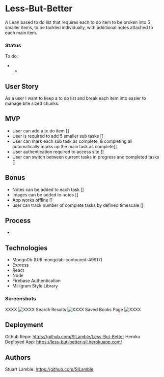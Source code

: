 # Less-But-Better

A Lean based to do list that requires each to do item to be broken into 5 smaller items, to be tackled individually, with additional notes attached to each main item.

### Status

To do:

* * 

## User Story

As a user I want to keep a to do list and break each item into easier to manage bite sized chunks.

## MVP

* User can add a to do item []
* User is required to add 5 smaller sub tasks []
* User can mark each sub task as complete, & completing all automatically marks up the main task as complete[]
* User authentication required to access site []
* User can switch between current tasks in progress and completed tasks []

## Bonus

* Notes can be added to each task []
* Images can be added to notes []
* App works offline []
* user can track number of complete tasks by defined timescale []

## Process

* 

## Technologies

* MongoDb (URI mongolab-contoured-49917) 
* Express
* React
* Node
* Firebase Authentication 
* Milligram Style Library 

### Screenshots

XXXX
![XXXX]()
Search Results
![XXXX]()
Saved Books Page
![XXXX]()

## Deployment

Github Repo: https://github.com/SILamble/Less-But-Better
Heroku Deployed App: https://less-but-better-sil.herokuapp.com/

## Authors

Stuart Lamble: https://github.com/SILamble
